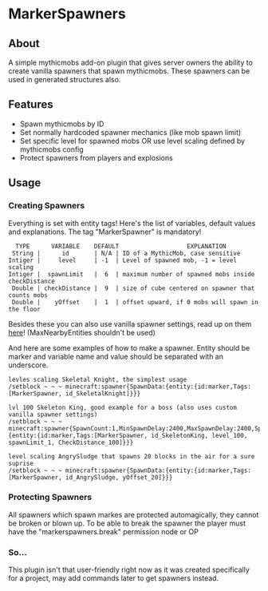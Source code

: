 # MarkerSpawners

## About
A simple mythicmobs add-on plugin that gives server owners the ability to create vanilla spawners that spawn mythicmobs. These spawners can be used in generated structures also.

## Features
+ Spawn mythicmobs by ID
+ Set normally hardcoded spawner mechanics (like mob spawn limit)
+ Set specific level for spawned mobs OR use level scaling defined by mythicmobs config
+ Protect spawners from players and explosions

## Usage
### Creating Spawners
Everything is set with entity tags! Here's the list of variables, default values and explanations. 
The tag "MarkerSpawner" is mandatory!
```
  TYPE      VARIABLE    DEFAULT                   EXPLANATION
 String |      id       | N/A | ID of a MythicMob, case sensitive
Intiger |     level     | -1  | Level of spawned mob, -1 = level scaling
Intiger |  spawnLimit   |  6  | maximum number of spawned mobs inside checkDistance
 Double | checkDistance |  9  | size of cube centered on spawner that counts mobs
 Double |    yOffset    |  1  | offset upward, if 0 mobs will spawn in the floor
```
Besides these you can also use vanilla spawner settings, read up on them [here](https://minecraft.fandom.com/wiki/Spawner#Block_data)! (MaxNearbyEntities shouldn't be used)

And here are some examples of how to make a spawner. 
Entity should be marker and variable name and value should be separated with an underscore.
```
levles scaling Skeletal Knight, the simplest usage
/setblock ~ ~ ~ minecraft:spawner{SpawnData:{entity:{id:marker,Tags:[MarkerSpawner, id_SkeletalKnight]}}}

lvl 100 Skeleton King, good example for a boss (also uses custom vanilla spawner settings)
/setblock ~ ~ ~ minecraft:spawner{SpawnCount:1,MinSpawnDelay:2400,MaxSpawnDelay:2400,SpawnData:{entity:{id:marker,Tags:[MarkerSpawner, id_SkeletonKing, level_100, spawnLimit_1, CheckDistance_100]}}}

level scaling AngrySludge that spawns 20 blocks in the air for a sure suprise
/setblock ~ ~ ~ minecraft:spawner{SpawnData:{entity:{id:marker,Tags:[MarkerSpawner, id_AngrySludge, yOffset_20]}}}
```

### Protecting Spawners
All spawners which spawn markes are protected automagically, they cannot be broken or blown up. To be able to break the spawner the player must have the "markerspawners.break" permission node or OP


### So...
This plugin isn't that user-friendly right now as it was created specifically for a project, may add commands later to get spawners instead.

